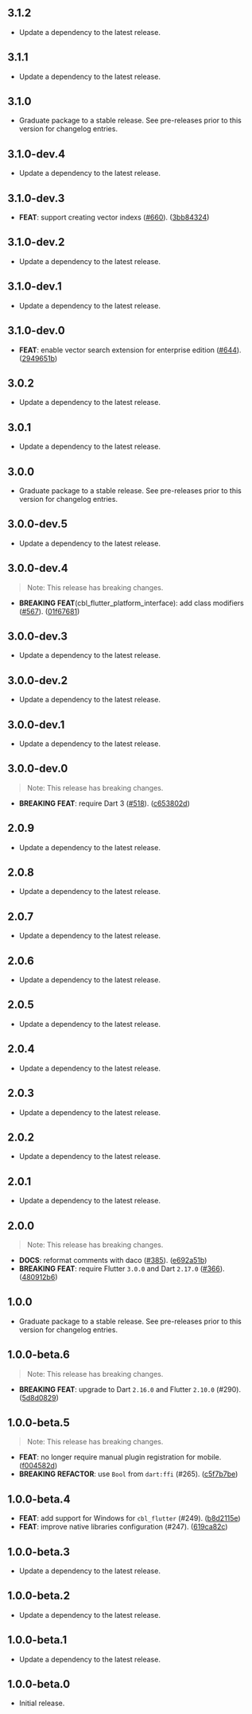 ## 3.1.2

 - Update a dependency to the latest release.

## 3.1.1

 - Update a dependency to the latest release.

## 3.1.0

 - Graduate package to a stable release. See pre-releases prior to this version for changelog entries.

## 3.1.0-dev.4

 - Update a dependency to the latest release.

## 3.1.0-dev.3

 - **FEAT**: support creating vector indexs ([#660](https://github.com/cbl-dart/cbl-dart/issues/660)). ([3bb84324](https://github.com/cbl-dart/cbl-dart/commit/3bb84324718bc54e55837d5e85f7771381850cf3))

## 3.1.0-dev.2

 - Update a dependency to the latest release.

## 3.1.0-dev.1

 - Update a dependency to the latest release.

## 3.1.0-dev.0

 - **FEAT**: enable vector search extension for enterprise edition ([#644](https://github.com/cbl-dart/cbl-dart/issues/644)). ([2949651b](https://github.com/cbl-dart/cbl-dart/commit/2949651b2d7aed8663e2fbf7768d889acce05e4a))

## 3.0.2

 - Update a dependency to the latest release.

## 3.0.1

 - Update a dependency to the latest release.

## 3.0.0

 - Graduate package to a stable release. See pre-releases prior to this version for changelog entries.

## 3.0.0-dev.5

 - Update a dependency to the latest release.

## 3.0.0-dev.4

> Note: This release has breaking changes.

 - **BREAKING** **FEAT**(cbl_flutter_platform_interface): add class modifiers ([#567](https://github.com/cbl-dart/cbl-dart/issues/567)). ([01f67681](https://github.com/cbl-dart/cbl-dart/commit/01f67681e298f4fec3e39aaa89307417da58bd89))

## 3.0.0-dev.3

 - Update a dependency to the latest release.

## 3.0.0-dev.2

 - Update a dependency to the latest release.

## 3.0.0-dev.1

 - Update a dependency to the latest release.

## 3.0.0-dev.0

> Note: This release has breaking changes.

 - **BREAKING** **FEAT**: require Dart 3 ([#518](https://github.com/cbl-dart/cbl-dart/issues/518)). ([c653802d](https://github.com/cbl-dart/cbl-dart/commit/c653802dfb69ebbe769b08e9aaeb1cfb906c4dac))

## 2.0.9

 - Update a dependency to the latest release.

## 2.0.8

 - Update a dependency to the latest release.

## 2.0.7

 - Update a dependency to the latest release.

## 2.0.6

 - Update a dependency to the latest release.

## 2.0.5

 - Update a dependency to the latest release.

## 2.0.4

 - Update a dependency to the latest release.

## 2.0.3

 - Update a dependency to the latest release.

## 2.0.2

 - Update a dependency to the latest release.

## 2.0.1

 - Update a dependency to the latest release.

## 2.0.0

> Note: This release has breaking changes.

 - **DOCS**: reformat comments with daco ([#385](https://github.com/cbl-dart/cbl-dart/issues/385)). ([e692a51b](https://github.com/cbl-dart/cbl-dart/commit/e692a51b2ae2f9d4a7d240175e5b3c22fb79c783))
 - **BREAKING** **FEAT**: require Flutter `3.0.0` and Dart `2.17.0` ([#366](https://github.com/cbl-dart/cbl-dart/issues/366)). ([480912b6](https://github.com/cbl-dart/cbl-dart/commit/480912b617cb92cda7879d01ad4a0a3ea5b61abe))

## 1.0.0

 - Graduate package to a stable release. See pre-releases prior to this version for changelog entries.

## 1.0.0-beta.6

> Note: This release has breaking changes.

 - **BREAKING** **FEAT**: upgrade to Dart `2.16.0` and Flutter `2.10.0` (#290). ([5d8d0829](https://github.com/cbl-dart/cbl-dart/commit/5d8d082967f8a13b47df788fda42bd0ef54d6def))

## 1.0.0-beta.5

> Note: This release has breaking changes.

 - **FEAT**: no longer require manual plugin registration for mobile. ([f004582d](https://github.com/cbl-dart/cbl-dart/commit/f004582df459114fc9c1efa1ee559c34ca823a76))
 - **BREAKING** **REFACTOR**: use `Bool` from `dart:ffi` (#265). ([c5f7b7be](https://github.com/cbl-dart/cbl-dart/commit/c5f7b7bea582d60958e83651457e957ee5c8d26c))

## 1.0.0-beta.4

 - **FEAT**: add support for Windows for `cbl_flutter` (#249). ([b8d2115e](https://github.com/cbl-dart/cbl-dart/commit/b8d2115ed04dcc85d77f5b38211c236c26fe54b5))
 - **FEAT**: improve native libraries configuration (#247). ([619ca82c](https://github.com/cbl-dart/cbl-dart/commit/619ca82cd8a239dbd90bb37dd00802d0ed53ade0))

## 1.0.0-beta.3

 - Update a dependency to the latest release.

## 1.0.0-beta.2

 - Update a dependency to the latest release.

## 1.0.0-beta.1

 - Update a dependency to the latest release.

## 1.0.0-beta.0

- Initial release.
